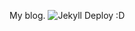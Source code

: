 My blog. ![Jekyll Deploy](https://github.com/Samplasion/blog/workflows/Jekyll%20Deploy/badge.svg?event=push)
:D
